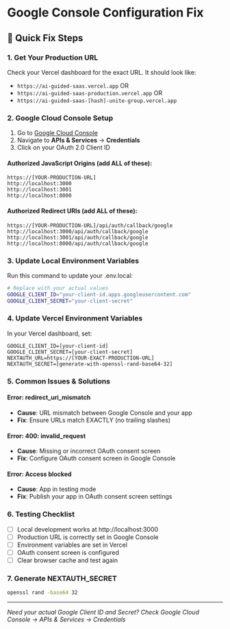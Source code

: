 # Google Console Configuration Fix

## 🔧 Quick Fix Steps

### 1. Get Your Production URL
Check your Vercel dashboard for the exact URL. It should look like:
- `https://ai-guided-saas.vercel.app` OR
- `https://ai-guided-saas-production.vercel.app` OR  
- `https://ai-guided-saas-[hash]-unite-group.vercel.app`

### 2. Google Cloud Console Setup

1. Go to [Google Cloud Console](https://console.cloud.google.com/)
2. Navigate to **APIs & Services** → **Credentials**
3. Click on your OAuth 2.0 Client ID

#### Authorized JavaScript Origins (add ALL of these):
```
https://[YOUR-PRODUCTION-URL]
http://localhost:3000
http://localhost:3001
http://localhost:8000
```

#### Authorized Redirect URIs (add ALL of these):
```
https://[YOUR-PRODUCTION-URL]/api/auth/callback/google
http://localhost:3000/api/auth/callback/google
http://localhost:3001/api/auth/callback/google
http://localhost:8000/api/auth/callback/google
```

### 3. Update Local Environment Variables

Run this command to update your .env.local:
```bash
# Replace with your actual values
GOOGLE_CLIENT_ID="your-client-id.apps.googleusercontent.com"
GOOGLE_CLIENT_SECRET="your-client-secret"
```

### 4. Update Vercel Environment Variables

In your Vercel dashboard, set:
```
GOOGLE_CLIENT_ID=[your-client-id]
GOOGLE_CLIENT_SECRET=[your-client-secret]
NEXTAUTH_URL=https://[YOUR-EXACT-PRODUCTION-URL]
NEXTAUTH_SECRET=[generate-with-openssl-rand-base64-32]
```

### 5. Common Issues & Solutions

#### Error: redirect_uri_mismatch
- **Cause**: URL mismatch between Google Console and your app
- **Fix**: Ensure URLs match EXACTLY (no trailing slashes)

#### Error: 400: invalid_request
- **Cause**: Missing or incorrect OAuth consent screen
- **Fix**: Configure OAuth consent screen in Google Console

#### Error: Access blocked
- **Cause**: App in testing mode
- **Fix**: Publish your app in OAuth consent screen settings

### 6. Testing Checklist

- [ ] Local development works at http://localhost:3000
- [ ] Production URL is correctly set in Google Console
- [ ] Environment variables are set in Vercel
- [ ] OAuth consent screen is configured
- [ ] Clear browser cache and test again

### 7. Generate NEXTAUTH_SECRET

```bash
openssl rand -base64 32
```

---
*Need your actual Google Client ID and Secret? Check Google Cloud Console → APIs & Services → Credentials*